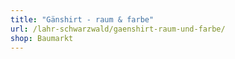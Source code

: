 ```yaml
---
title: "Gänshirt - raum & farbe"
url: /lahr-schwarzwald/gaenshirt-raum-und-farbe/
shop: Baumarkt
---
```

